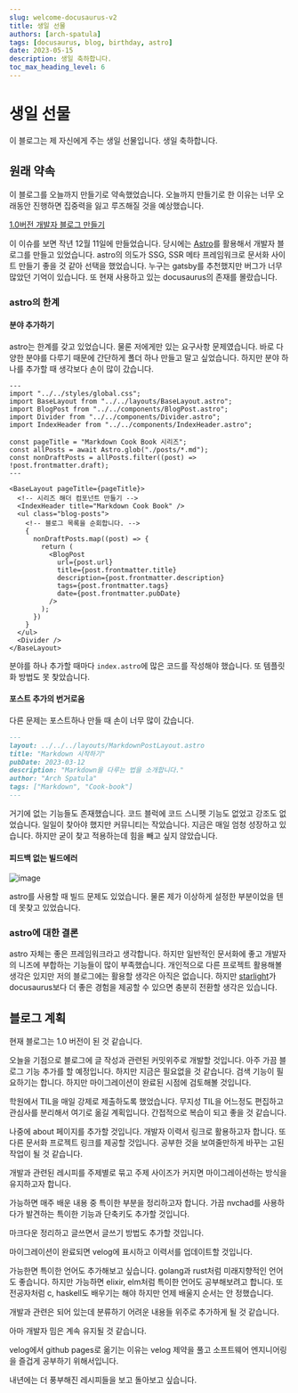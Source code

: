 ```yaml
---
slug: welcome-docusaurus-v2
title: 생일 선물
authors: [arch-spatula]
tags: [docusaurus, blog, birthday, astro]
date: 2023-05-15
description: 생일 축하합니다.
toc_max_heading_level: 6
---
```


# 생일 선물

이 블로그는 제 자신에게 주는 생일 선물입니다. 생일 축하합니다.

<!--truncate-->

## 원래 약속

이 블로그를 오늘까지 만들기로 약속했었습니다. 오늘까지 만들기로 한 이유는 너무 오래동안 진행하면 집중력을 잃고 루즈해질 것을 예상했습니다.

[1.0버전 개발자 블로그 만들기](https://github.com/arch-spatula/arch-spatula.github.io/issues/1)

이 이슈를 보면 작년 12월 11일에 만들었습니다. 당시에는 [Astro](https://astro.build/)를 활용해서 개발자 블로그를 만들고 있었습니다. astro의 의도가 SSG, SSR 메타 프레임워크로 문서화 사이트 만들기 좋을 것 같아 선택을 했었습니다. 누구는 gatsby를 추천했지만 버그가 너무 많았던 기억이 있습니다. 또 현재 사용하고 있는 docusaurus의 존재를 몰랐습니다.

### astro의 한계

#### 분야 추가하기

astro는 한계를 갖고 있었습니다. 물론 저에게만 있는 요구사항 문제였습니다. 바로 다양한 분야를 다루기 때문에 간단하게 폴더 하나 만들고 말고 싶었습니다. 하지만 분야 하나를 추가할 때 생각보다 손이 많이 갔습니다.

```astro
---
import "../../styles/global.css";
import BaseLayout from "../../layouts/BaseLayout.astro";
import BlogPost from "../../components/BlogPost.astro";
import Divider from "../../components/Divider.astro";
import IndexHeader from "../../components/IndexHeader.astro";

const pageTitle = "Markdown Cook Book 시리즈";
const allPosts = await Astro.glob("./posts/*.md");
const nonDraftPosts = allPosts.filter((post) => !post.frontmatter.draft);
---

<BaseLayout pageTitle={pageTitle}>
  <!-- 시리즈 해더 컴포넌트 만들기 -->
  <IndexHeader title="Markdown Cook Book" />
  <ul class="blog-posts">
    <!-- 블로그 목록을 순회합니다. -->
    {
      nonDraftPosts.map((post) => {
        return (
          <BlogPost
            url={post.url}
            title={post.frontmatter.title}
            description={post.frontmatter.description}
            tags={post.frontmatter.tags}
            date={post.frontmatter.pubDate}
          />
        );
      })
    }
  </ul>
  <Divider />
</BaseLayout>
```

분야를 하나 추가할 때마다 `index.astro`에 많은 코드를 작성해야 했습니다. 또 템플릿화 방법도 못 찾았습니다.

#### 포스트 추가의 번거로움

다른 문제는 포스트하나 만들 때 손이 너무 많이 갔습니다.

```md
---
layout: ../../../layouts/MarkdownPostLayout.astro
title: "Markdown 시작하기"
pubDate: 2023-03-12
description: "Markdown을 다루는 법을 소개합니다."
author: "Arch Spatula"
tags: ["Markdown", "Cook-book"]
---
```

거기에 없는 기능들도 존재했습니다. 코드 블럭에 코드 스니펫 기능도 없었고 강조도 없었습니다. 일일이 찾아야 했지만 커뮤니티는 작았습니다. 지금은 매일 엄청 성장하고 있습니다. 하지만 굳이 찾고 적용하는데 힘을 빼고 싶지 않았습니다.

#### 피드백 없는 빌드에러

![image](https://user-images.githubusercontent.com/84452145/238255247-03bd3344-92d0-48a7-806c-8f1be03e196f.png)

astro를 사용할 때 빌드 문제도 있었습니다. 물론 제가 이상하게 설정한 부분이었을 텐데 못찾고 있었습니다.

### astro에 대한 결론

astro 자체는 좋은 프레임워크라고 생각합니다. 하지만 일반적인 문서화에 좋고 개발자의 니즈에 부합하는 기능들이 많이 부족했습니다. 개인적으로 다른 프로젝트 활용해볼 생각은 있지만 저의 블로그에는 활용할 생각은 아직은 없습니다. 하지만 [starlight](https://starlight.astro.build/)가 docusaurus보다 더 좋은 경험을 제공할 수 있으면 충분히 전환할 생각은 있습니다.

## 블로그 계획

현재 블로그는 1.0 버전이 된 것 같습니다.

오늘을 기점으로 블로그에 글 작성과 관련된 커밋위주로 개발할 것입니다. 아주 가끔 블로그 기능 추가를 할 예정입니다. 하지만 지금은 필요없을 것 같습니다. 검색 기능이 필요하기는 합니다. 하지만 마이그레이션이 완료된 시점에 검토해볼 것입니다.

학원에서 TIL을 매일 강제로 제출하도록 했었습니다. 무지성 TIL을 어느정도 편집하고 관심사를 분리해서 여기로 옮길 계획입니다. 간접적으로 복습이 되고 좋을 것 같습니다.

나중에 about 페이지를 추가할 것입니다. 개발자 이력서 링크로 활용하고자 합니다. 또 다른 문서화 프로젝트 링크를 제공할 것입니다. 공부한 것을 보여줄만하게 바꾸는 고된 작업이 될 것 같습니다.

개발과 관련된 레시피를 주제별로 묶고 주제 사이즈가 커지면 마이그레이션하는 방식을 유지하고자 합니다.

가능하면 매주 배운 내용 중 특이한 부분을 정리하고자 합니다. 가끔 nvchad를 사용하다가 발견하는 특이한 기능과 단축키도 추가할 것입니다.

마크다운 정리하고 글쓰면서 글쓰기 방법도 추가할 것입니다.

마이그레이션이 완료되면 velog에 표시하고 이력서를 업데이트할 것입니다.

가능한면 특이한 언어도 추가해보고 싶습니다. golang과 rust처럼 미래지향적인 언어도 좋습니다. 하지만 가능하면 elixir, elm처럼 특이한 언어도 공부해보려고 합니다. 또 전공자처럼 c, haskell도 배우기는 해야 하지만 언제 배울지 순서는 안 정했습니다.

개발과 관련은 되어 있는데 분류하기 어려운 내용들 위주로 추가하게 될 것 같습니다.

아마 개발자 밈은 계속 유지될 것 같습니다.

velog에서 github pages로 옮기는 이유는 velog 제약을 풀고 소프트웨어 엔지니어링을 즐겁게 공부하기 위해서입니다.

내년에는 더 풍부해진 레시피들을 보고 돌아보고 싶습니다.
